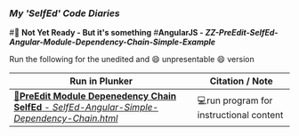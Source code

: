 ### **_My 'SelfEd' Code Diaries_**
#:red_circle: **Not Yet Ready - But it's something**
#**AngularJS - _ZZ-PreEdit-SelfEd-Angular-Module-Dependency-Chain-Simple-Example_**

Run the following for the unedited and :smile: unpresentable :smile: version 

Run in Plunker | Citation / Note
----------------------------------------------------------------------------|--------------------------------------------------------
[:small_blue_diamond:**PreEdit Module Depenedency Chain SelfEd** - _SelfEd-Angular-Simple-Dependency-Chain.html_](https://plnkr.co/edit/PStBCCXByGJze8TT7spK?p=preview) | :computer:run program for instructional content
